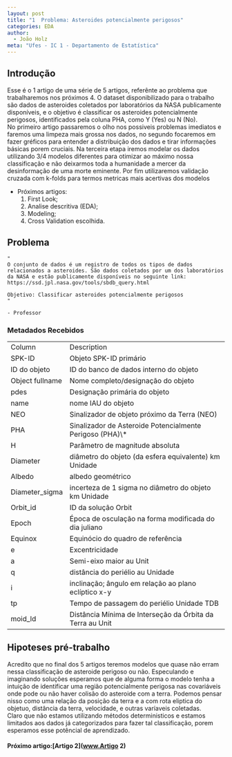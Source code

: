```yaml
---
layout: post
title: "1  Problema: Asteroides potencialmente perigosos"
categories: EDA
author:
  - João Holz
meta: "Ufes - IC 1 - Departamento de Estatística"
---
```


## Introdução

Esse é o 1 artigo de uma série de 5 artigos, referênte ao problema que trabalharemos nos próximos 4. O dataset disponibilizado para o trabalho são dados de asteroides coletados por laboratórios da NASA publicamente disponíveis, e o objetivo é classificar os asteroides potencialmente perigosos, identificados pela coluna PHA, como Y (Yes) ou N (No).  
No primeiro artigo passaremos o olho nos possiveis problemas imediatos e faremos uma limpeza mais grossa nos dados, no segundo focaremos em fazer gréficos para entender a distribuição dos dados e tirar informações básicas porem cruciais. Na terceira etapa iremos modelar os dados utilizando 3/4 modelos diferentes para otimizar ao máximo nossa classificação e não deixarmos toda a humanidade a mercer da desinformação de uma morte eminente. Por fim utilizaremos validação cruzada com k-folds para termos metricas mais acertivas dos modelos

- Próximos artigos:
  1. First Look;
  2. Analise descritiva (EDA);
  3. Modeling;
  4. Cross Validation escolhida.

## Problema

    "
    O conjunto de dados é um registro de todos os tipos de dados relacionados a asteroides. São dados coletados por um dos laboratórios da NASA e estão publicamente disponíveis no seguinte link: https://ssd.jpl.nasa.gov/tools/sbdb_query.html

    Objetivo: Classificar asteroides potencialmente perigosos
    "
                                                                                            - Professor

### Metadados Recebidos

<!-- | Column          | Description                                               |
| --------------- | --------------------------------------------------------- |
| SPK-ID          | Objeto SPK-ID primário                                    |
| ID do objeto    | ID do banco de dados interno do objeto                    |
| Object fullname | Nome completo/designação do objeto                        |
| pdes            | Designação primária do objeto                             |
| name            | nome IAU do objeto                                        |
| NEO             | Sinalizador de objeto próximo da Terra (NEO)              |
| PHA             | Sinalizador de Asteroide Potencialmente Perigoso (PHA)\*  |
| H               | Parâmetro de magnitude absoluta                           |
| Diameter        | diâmetro do objeto (da esfera equivalente) km Unidade     |
| Albedo          | albedo geométrico                                         |
| Diameter_sigma  | incerteza de 1 sigma no diâmetro do objeto km Unidade     |
| Orbit_id        | ID da solução Orbit                                       |
| Epoch           | Época de osculação na forma modificada do dia juliano     |
| Equinox         | Equinócio do quadro de referência                         |
| e               | Excentricidade                                            |
| a               | Semi-eixo maior au Unit                                   |
| q               | distância do periélio au Unidade                          |
| i               | inclinação; ângulo em relação ao plano eclíptico x-y      |
| tp              | Tempo de passagem do periélio Unidade TDB                 |
| moid_ld         | Distância Mínima de Interseção da Órbita da Terra au Unit | -->

<table><tr><td>Column</td><td>Description</td></tr><tr><td>SPK-ID</td><td>Objeto SPK-ID primário</td></tr><tr><td>ID do objeto</td><td>ID do banco de dados interno do objeto</td></tr><tr><td>Object fullname</td><td>Nome completo/designação do objeto</td></tr><tr><td>pdes</td><td>Designação primária do objeto</td></tr><tr><td>name</td><td>nome IAU do objeto</td></tr><tr><td>NEO</td><td>Sinalizador de objeto próximo da Terra (NEO)</td></tr><tr><td>PHA</td><td>Sinalizador de Asteroide Potencialmente Perigoso (PHA)\*</td></tr><tr><td>H</td><td>Parâmetro de magnitude absoluta</td></tr><tr><td>Diameter</td><td>diâmetro do objeto (da esfera equivalente) km Unidade</td></tr><tr><td>Albedo</td><td>albedo geométrico</td></tr><tr><td>Diameter_sigma</td><td>incerteza de 1 sigma no diâmetro do objeto km Unidade</td></tr><tr><td>Orbit_id</td><td>ID da solução Orbit</td></tr><tr><td>Epoch</td><td>Época de osculação na forma modificada do dia juliano</td></tr><tr><td>Equinox</td><td>Equinócio do quadro de referência</td></tr><tr><td>e</td><td>Excentricidade</td></tr><tr><td>a</td><td>Semi-eixo maior au Unit</td></tr><tr><td>q</td><td>distância do periélio au Unidade</td></tr><tr><td>i</td><td>inclinação; ângulo em relação ao plano eclíptico x-y</td></tr><tr><td>tp</td><td>Tempo de passagem do periélio Unidade TDB</td></tr><tr><td>moid_ld</td><td>Distância Mínima de Interseção da Órbita da Terra au Unit</td></tr></table>

## Hipoteses pré-trabalho

Acredito que no final dos 5 artigos teremos modelos que quase não erram nessa classificação de asteroide perigoso ou não. Especulando e imaginando soluções esperamos que de alguma forma o modelo tenha a intuição de identificar uma região potencialmente perigosa nas covariáveis onde pode ou não haver colisão do asteroide com a terra. Podemos pensar nisso como uma relação da posição da terra e a com rota eliptica do objetuo, distância da terra, velocidade, e outras varíaveis coletadas.  
Claro que não estamos utilizando métodos deterministicos e estamos limitados aos dados já categorizados para fazer tal classificação, porem esperamos esse potêncial de aprendizado.

#### Próximo artigo:[Artigo 2](www.Artigo 2)
